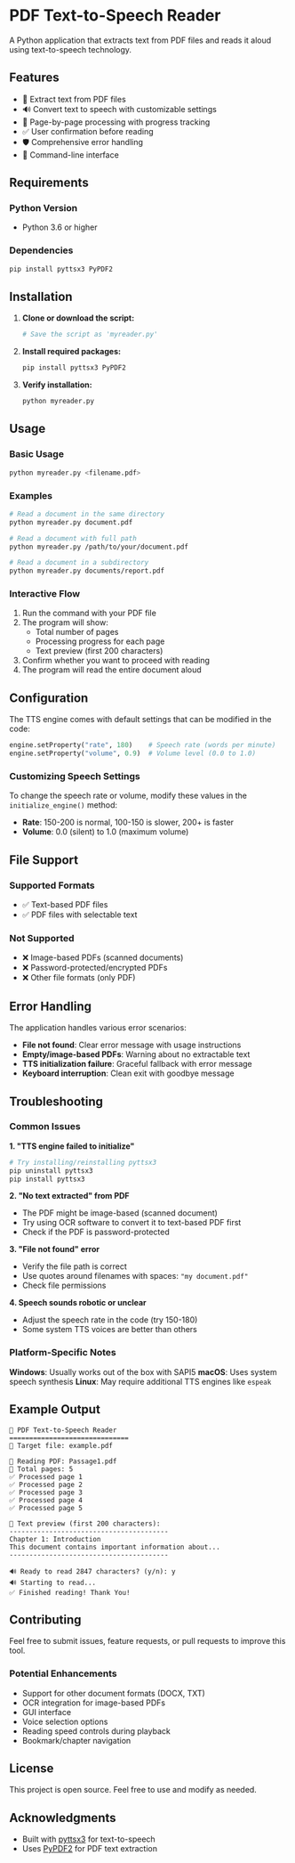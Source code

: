 # PDF Text-to-Speech Reader

A Python application that extracts text from PDF files and reads it aloud using text-to-speech technology.

## Features

- 📄 Extract text from PDF files
- 🔊 Convert text to speech with customizable settings
- 📖 Page-by-page processing with progress tracking
- ✅ User confirmation before reading
- 🛡️ Comprehensive error handling
- 📱 Command-line interface

## Requirements

### Python Version
- Python 3.6 or higher

### Dependencies
```bash
pip install pyttsx3 PyPDF2
```

## Installation

1. **Clone or download the script:**
   ```bash
   # Save the script as 'myreader.py'
   ```

2. **Install required packages:**
   ```bash
   pip install pyttsx3 PyPDF2
   ```

3. **Verify installation:**
   ```bash
   python myreader.py
   ```

## Usage

### Basic Usage
```bash
python myreader.py <filename.pdf>
```

### Examples
```bash
# Read a document in the same directory
python myreader.py document.pdf

# Read a document with full path
python myreader.py /path/to/your/document.pdf

# Read a document in a subdirectory
python myreader.py documents/report.pdf
```

### Interactive Flow
1. Run the command with your PDF file
2. The program will show:
   - Total number of pages
   - Processing progress for each page
   - Text preview (first 200 characters)
3. Confirm whether you want to proceed with reading
4. The program will read the entire document aloud

## Configuration

The TTS engine comes with default settings that can be modified in the code:

```python
engine.setProperty("rate", 180)    # Speech rate (words per minute)
engine.setProperty("volume", 0.9)  # Volume level (0.0 to 1.0)
```

### Customizing Speech Settings
To change the speech rate or volume, modify these values in the `initialize_engine()` method:
- **Rate**: 150-200 is normal, 100-150 is slower, 200+ is faster
- **Volume**: 0.0 (silent) to 1.0 (maximum volume)

## File Support

### Supported Formats
- ✅ Text-based PDF files
- ✅ PDF files with selectable text

### Not Supported
- ❌ Image-based PDFs (scanned documents)
- ❌ Password-protected/encrypted PDFs
- ❌ Other file formats (only PDF)

## Error Handling

The application handles various error scenarios:
- **File not found**: Clear error message with usage instructions
- **Empty/image-based PDFs**: Warning about no extractable text
- **TTS initialization failure**: Graceful fallback with error message
- **Keyboard interruption**: Clean exit with goodbye message

## Troubleshooting

### Common Issues

**1. "TTS engine failed to initialize"**
```bash
# Try installing/reinstalling pyttsx3
pip uninstall pyttsx3
pip install pyttsx3
```

**2. "No text extracted" from PDF**
- The PDF might be image-based (scanned document)
- Try using OCR software to convert it to text-based PDF first
- Check if the PDF is password-protected

**3. "File not found" error**
- Verify the file path is correct
- Use quotes around filenames with spaces: `"my document.pdf"`
- Check file permissions

**4. Speech sounds robotic or unclear**
- Adjust the speech rate in the code (try 150-180)
- Some system TTS voices are better than others

### Platform-Specific Notes

**Windows**: Usually works out of the box with SAPI5
**macOS**: Uses system speech synthesis
**Linux**: May require additional TTS engines like `espeak`

## Example Output

```
🎤 PDF Text-to-Speech Reader
==============================
📁 Target file: example.pdf

📖 Reading PDF: Passage1.pdf
📄 Total pages: 5
✅ Processed page 1
✅ Processed page 2
✅ Processed page 3
✅ Processed page 4
✅ Processed page 5

📝 Text preview (first 200 characters):
----------------------------------------
Chapter 1: Introduction
This document contains important information about...
----------------------------------------

🔊 Ready to read 2847 characters? (y/n): y
🔊 Starting to read...
✅ Finished reading! Thank You!
```

## Contributing

Feel free to submit issues, feature requests, or pull requests to improve this tool.

### Potential Enhancements
- Support for other document formats (DOCX, TXT)
- OCR integration for image-based PDFs
- GUI interface
- Voice selection options
- Reading speed controls during playback
- Bookmark/chapter navigation

## License

This project is open source. Feel free to use and modify as needed.

## Acknowledgments

- Built with [pyttsx3](https://pypi.org/project/pyttsx3/) for text-to-speech
- Uses [PyPDF2](https://pypi.org/project/PyPDF2/) for PDF text extraction


